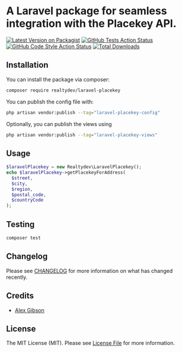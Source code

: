 # A Laravel package for seamless integration with the Placekey API.

[![Latest Version on Packagist](https://img.shields.io/packagist/v/realtydev/laravel-placekey.svg?style=flat-square)](https://packagist.org/packages/realtydev/laravel-placekey)
[![GitHub Tests Action Status](https://img.shields.io/github/actions/workflow/status/realtydev/laravel-placekey/run-tests.yml?branch=main&label=tests&style=flat-square)](https://github.com/realtydev/laravel-placekey/actions?query=workflow%3Arun-tests+branch%3Amain)
[![GitHub Code Style Action Status](https://img.shields.io/github/actions/workflow/status/realtydev/laravel-placekey/fix-php-code-style-issues.yml?branch=main&label=code%20style&style=flat-square)](https://github.com/realtydev/laravel-placekey/actions?query=workflow%3A"Fix+PHP+code+style+issues"+branch%3Amain)
[![Total Downloads](https://img.shields.io/packagist/dt/realtydev/laravel-placekey.svg?style=flat-square)](https://packagist.org/packages/realtydev/laravel-placekey)





## Installation

You can install the package via composer:

```bash
composer require realtydev/laravel-placekey
```


You can publish the config file with:

```bash
php artisan vendor:publish --tag="laravel-placekey-config"
```

Optionally, you can publish the views using

```bash
php artisan vendor:publish --tag="laravel-placekey-views"
```

## Usage

```php
$laravelPlacekey = new Realtydev\LaravelPlacekey();
echo $laravelPlacekey->getPlacekeyForAddress(
  $street,
  $city,
  $region,
  $postal_code, 
  $countryCode
);
```

## Testing

```bash
composer test
```

## Changelog

Please see [CHANGELOG](CHANGELOG.md) for more information on what has changed recently.


## Credits

- [Alex Gibson](https://github.com/realtydev)

## License

The MIT License (MIT). Please see [License File](LICENSE.md) for more information.
